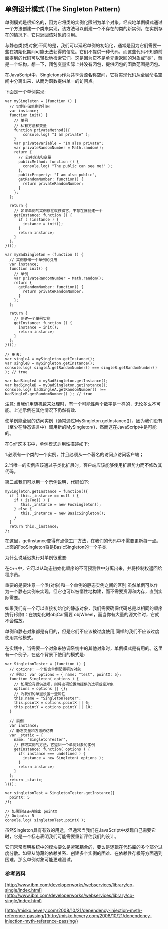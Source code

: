 ## 单例设计模式 (The Singleton Pattern)

单例模式是很知名的，因为它将类的实例化限制为单个对象。经典地单例模式通过一个方法创建一个类来实现，该方法可以创建一个不存在的类的新实例。在实例存在的情况下，它只返回该对象的引用。

与静态类(或对象)不同的是，我们可以延迟单例的初始化，通常是因为它们需要一些在初始化期间可能无法获得的信息。它们不提供一种代码，而这些代码不知道前面提到的代码可以轻松地检索它们。这是因为它不是单元素返回的对象或“类”，而是一个结构。想一下，闭包变量实际上并没有闭包，提供闭包的函数范围是闭包。

在JavaScript中，Singletons作为共享资源名称空间，它将实现代码从全局命名空间中分离出来，从而为函数提供单一的访问点。

下面是一个单例实现:

	var mySingleton = (function () {
	  // 实例存储单例的引用
	  var instance;
	  function init() {
	    // 单例
	    // 私有方法和变量
	    function privateMethod(){
	        console.log( "I am private" );
	    }
	    var privateVariable = "Im also private";
	    var privateRandomNumber = Math.random();
	    return {
	      // 公共方法和变量
	      publicMethod: function () {
	        console.log( "The public can see me!" );
	      },
	      publicProperty: "I am also public",
	      getRandomNumber: function() {
	        return privateRandomNumber;
	      }
	    };
	  };
	 
	  return {
	    // 如果单例的实例存在就获得它，不存在就创建一个
	    getInstance: function () {
	      if ( !instance ) {
	        instance = init();
	      }
	      return instance;
	    }
	  };
	})();
	 
	var myBadSingleton = (function () {
	  // 实例存储一个单例的引用
	  var instance;
	  function init() {
	    // 单例
	    var privateRandomNumber = Math.random();
	    return {
	      getRandomNumber: function() {
	        return privateRandomNumber;
	      }
	    };
	  };
	 
	  return {
	    // 创建一个单例实例
	    getInstance: function () {
	      instance = init();
	      return instance;
	    }
	  };
	})();
	  
	// 用法:
	var singleA = mySingleton.getInstance();
	var singleB = mySingleton.getInstance();
	console.log( singleA.getRandomNumber() === singleB.getRandomNumber() ); // true
	 
	var badSingleA = myBadSingleton.getInstance();
	var badSingleB = myBadSingleton.getInstance();
	console.log( badSingleA.getRandomNumber() !== badSingleB.getRandomNumber() ); // true
	 
注意: 当我们用随机数来处理时，有一个可能性两个数字是一样的，无论多么不可能。上述示例在其他情况下仍然有效.

使单例能全局的访问实例（通常通过MySingleton.getInstance()），因为我们没有（至少在静态语言中）调用新的MySingleton()，然而这在JavaScript中是可能的。

在GoF这本书中，单例模式适用性描述如下:

1.必须有一个类的一个实例，并且必须从一个著名的访问点访问客户端；

2.当唯一的实例应该通过子类化扩展时，客户端应该能够使用扩展势力而不修改其代码。

第二点我们可以用一个示例说明，代码如下:


	mySingleton.getInstance = function(){
	  if ( this._instance == null ) {
	    if ( isFoo() ) {
	       this._instance = new FooSingleton();
	    } else {
	       this._instance = new BasicSingleton();
	    }
	  }
	  return this._instance;
	};
 

在这里，getInstance变得有点像工厂方法，在我们的代码中不需要更新每一点。上面的FooSingleton将是BasicSingleton的一个子类.

为什么说延迟执行对单例很重要:

在c++中，它可以从动态初始化顺序的不可预测性中分离出来，并将控制权返回给程序员。

重要的是要注意一个类(对象)和一个单例的静态实例之间的区别:虽然单例可以作为一个静态实例来实现，但它也可以被惰性地构建，而不需要资源和内存，直到实际需要。

如果我们有一个可以直接初始化的静态对象，我们需要确保代码总是以相同的顺序执行(例如：在初始化时objCar需要 objWheel，而当你有大量的源文件时，它就不会缩放。

单例和静态对象都是有用的，但是它们不应该被过度使用,同样的我们不应该过度使用其他模式。

在实践中，当需要一个对象来协调系统中的其他对象时，单例模式是有用的。这里有一个例子，在这个背景下使用的模式是:

	var SingletonTester = (function () {
	  // options: 一个包含单例配置项的对象
	  // 例如： var options = { name: "test", pointX: 5};
	  function Singleton( options ) {
	    // 如果没有提供选项，则将选项设置为提供的选项或空对象
	    options = options || {};
	    // 为我们的单里设置一些属性
	    this.name = "SingletonTester";
	    this.pointX = options.pointX || 6;
	    this.pointY = options.pointY || 10;
	  }
	 
	  // 实例
	  var instance;
	  // 静态变量和方法的仿真
	  var _static = {
	    name: "SingletonTester",
	    // 获取实例的方法，它返回一个单例对象的实例
	    getInstance: function( options ) {
	      if( instance === undefined ) {
	        instance = new Singleton( options );
	      }
	      return instance;
	    }
	  };
	  return _static;
	})();
	 
	var singletonTest = SingletonTester.getInstance({
	  pointX: 5
	});
	 
	// 如果验证正确输出 pointX
	// Outputs: 5
	console.log( singletonTest.pointX );

虽然Singleton具有有效的用途，但通常当我们在JavaScript中发现自己需要它时，它是一个标志表明我们可能需要重新评估我们的设计。

它们常常表明系统中的模块要么是紧密耦合的，要么是逻辑在代码库的多个部分过度分散。如果从隐藏的依赖关系、创建多个实例的困难、在依赖性存根等方面遇到困难，那么单例对象可能更难测试。


### 参考资料

[http://www.ibm.com/developerworks/webservices/library/co-single/index.html](http://www.ibm.com/developerworks/webservices/library/co-single/index.html)

[http://misko.hevery.com/2008/10/21/dependency-injection-myth-reference-passing/](http://misko.hevery.com/2008/10/21/dependency-injection-myth-reference-passing/)
